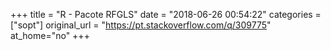 +++
title = "R - Pacote RFGLS"
date = "2018-06-26 00:54:22"
categories = ["sopt"]
original_url = "https://pt.stackoverflow.com/q/309775"
at_home="no"
+++

